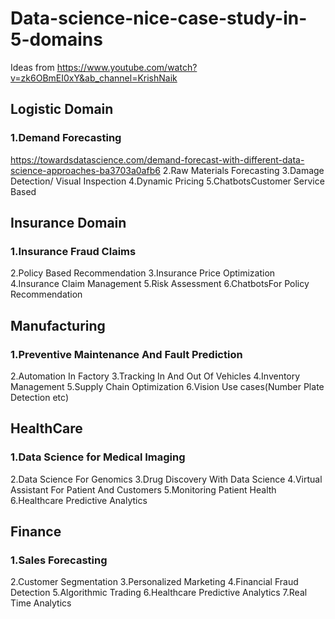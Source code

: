 # Data-science-nice-case-study-in-5-domains
Ideas from https://www.youtube.com/watch?v=zk6OBmEI0xY&ab_channel=KrishNaik

## Logistic Domain
### 1.Demand Forecasting
https://towardsdatascience.com/demand-forecast-with-different-data-science-approaches-ba3703a0afb6
2.Raw Materials Forecasting
3.Damage Detection/ Visual Inspection
4.Dynamic Pricing
5.ChatbotsCustomer Service Based

## Insurance Domain
### 1.Insurance Fraud Claims
2.Policy Based Recommendation
3.Insurance Price Optimization
4.Insurance Claim Management
5.Risk Assessment
6.ChatbotsFor Policy Recommendation

## Manufacturing
### 1.Preventive Maintenance And Fault Prediction
2.Automation In Factory
3.Tracking In And Out Of Vehicles
4.Inventory Management
5.Supply Chain Optimization
6.Vision Use cases(Number Plate Detection etc)

## HealthCare
### 1.Data Science for Medical Imaging
2.Data Science For Genomics
3.Drug Discovery With Data Science
4.Virtual Assistant For Patient And Customers
5.Monitoring Patient Health
6.Healthcare Predictive Analytics

## Finance
### 1.Sales Forecasting
2.Customer Segmentation
3.Personalized Marketing
4.Financial Fraud Detection
5.Algorithmic Trading
6.Healthcare Predictive Analytics
7.Real Time Analytics

